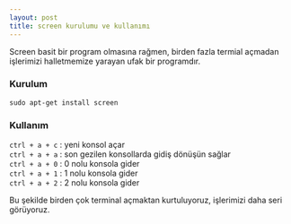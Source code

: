 ```yaml
---
layout: post
title: screen kurulumu ve kullanımı
---
```


Screen basit bir program olmasına rağmen, birden fazla termial açmadan  
işlerimizi halletmemize yarayan ufak bir programdır.


### Kurulum

`sudo apt-get install screen`

### Kullanım

`ctrl + a + c` : yeni konsol açar  
`ctrl + a + a` : son gezilen konsollarda gidiş dönüşün sağlar  
`ctrl + a + 0` : 0 nolu konsola gider  
`ctrl + a + 1` : 1 nolu konsola gider  
`ctrl + a + 2` : 2 nolu konsola gider

Bu şekilde birden çok terminal açmaktan kurtuluyoruz, işlerimizi daha seri görüyoruz.
